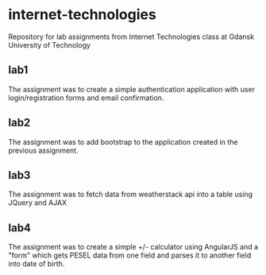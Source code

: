 # internet-technologies
Repository for lab assignments from Internet Technologies class at Gdansk University of Technology

## lab1
The assignment was to create a simple authentication application with user login/registration forms and email confirmation.

## lab2
The assignment was to add bootstrap to the application created in the previous assignment.

## lab3
The assignment was to fetch data from weatherstack api into a table using JQuery and AJAX

## lab4
The assignment was to create a simple +/- calculator using AngularJS and a "form" which gets PESEL data from one field and parses it to another field into date of birth.
